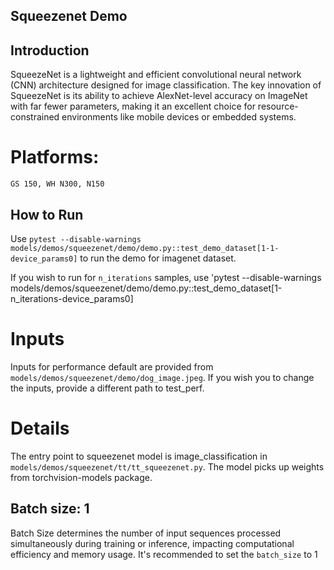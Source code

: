 ## Squeezenet Demo

## Introduction
SqueezeNet is a lightweight and efficient convolutional neural network (CNN) architecture designed for image classification. The key innovation of SqueezeNet is its ability to achieve AlexNet-level accuracy on ImageNet with far fewer parameters, making it an excellent choice for resource-constrained environments like mobile devices or embedded systems.

# Platforms:
    GS 150, WH N300, N150

## How to Run

Use `pytest --disable-warnings models/demos/squeezenet/demo/demo.py::test_demo_dataset[1-1-device_params0]` to run the demo for imagenet dataset.


If you wish to run for `n_iterations` samples, use 'pytest --disable-warnings models/demos/squeezenet/demo/demo.py::test_demo_dataset[1-n_iterations-device_params0]

# Inputs



Inputs for performance default are provided from `models/demos/squeezenet/demo/dog_image.jpeg`. If you wish you to change the inputs, provide a different path to test_perf.


# Details
The entry point to squeezenet model is image_classification in `models/demos/squeezenet/tt/tt_squeezenet.py`. The model picks up weights from torchvision-models package.

## Batch size: 1

Batch Size determines the number of input sequences processed simultaneously during training or inference, impacting computational efficiency and memory usage. It's recommended to set the `batch_size` to 1
